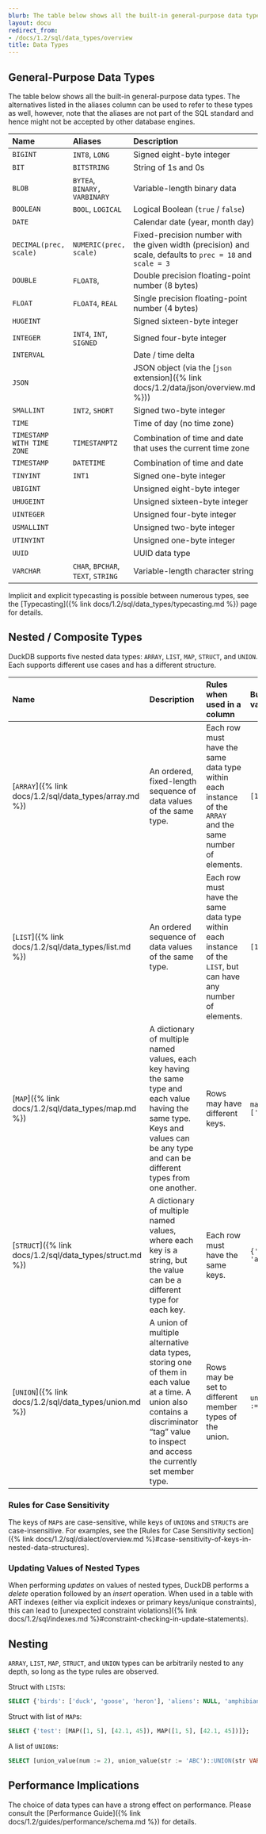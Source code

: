 ```yaml
---
blurb: The table below shows all the built-in general-purpose data types.
layout: docu
redirect_from:
- /docs/1.2/sql/data_types/overview
title: Data Types
---
```


## General-Purpose Data Types

The table below shows all the built-in general-purpose data types. The alternatives listed in the aliases column can be used to refer to these types as well, however, note that the aliases are not part of the SQL standard and hence might not be accepted by other database engines.

| Name                       | Aliases                            | Description                                                                                                |
| :------------------------- | :--------------------------------- | :--------------------------------------------------------------------------------------------------------- |
| `BIGINT`                   | `INT8`, `LONG`                     | Signed eight-byte integer                                                                                  |
| `BIT`                      | `BITSTRING`                        | String of 1s and 0s                                                                                        |
| `BLOB`                     | `BYTEA`, `BINARY,` `VARBINARY`     | Variable-length binary data                                                                                |
| `BOOLEAN`                  | `BOOL`, `LOGICAL`                  | Logical Boolean (`true` / `false`)                                                                         |
| `DATE`                     |                                    | Calendar date (year, month day)                                                                            |
| `DECIMAL(prec, scale)`     | `NUMERIC(prec, scale)`             | Fixed-precision number with the given width (precision) and scale, defaults to `prec = 18` and `scale = 3` |
| `DOUBLE`                   | `FLOAT8`,                          | Double precision floating-point number (8 bytes)                                                           |
| `FLOAT`                    | `FLOAT4`, `REAL`                   | Single precision floating-point number (4 bytes)                                                           |
| `HUGEINT`                  |                                    | Signed sixteen-byte integer                                                                                |
| `INTEGER`                  | `INT4`, `INT`, `SIGNED`            | Signed four-byte integer                                                                                   |
| `INTERVAL`                 |                                    | Date / time delta                                                                                          |
| `JSON`                     |                                    | JSON object (via the [`json` extension]({% link docs/1.2/data/json/overview.md %}))                            |
| `SMALLINT`                 | `INT2`, `SHORT`                    | Signed two-byte integer                                                                                    |
| `TIME`                     |                                    | Time of day (no time zone)                                                                                 |
| `TIMESTAMP WITH TIME ZONE` | `TIMESTAMPTZ`                      | Combination of time and date that uses the current time zone                                               |
| `TIMESTAMP`                | `DATETIME`                         | Combination of time and date                                                                               |
| `TINYINT`                  | `INT1`                             | Signed one-byte integer                                                                                    |
| `UBIGINT`                  |                                    | Unsigned eight-byte integer                                                                                |
| `UHUGEINT`                 |                                    | Unsigned sixteen-byte integer                                                                              |
| `UINTEGER`                 |                                    | Unsigned four-byte integer                                                                                 |
| `USMALLINT`                |                                    | Unsigned two-byte integer                                                                                  |
| `UTINYINT`                 |                                    | Unsigned one-byte integer                                                                                  |
| `UUID`                     |                                    | UUID data type                                                                                             |
| `VARCHAR`                  | `CHAR`, `BPCHAR`, `TEXT`, `STRING` | Variable-length character string                                                                           |

Implicit and explicit typecasting is possible between numerous types, see the [Typecasting]({% link docs/1.2/sql/data_types/typecasting.md %}) page for details.

## Nested / Composite Types

DuckDB supports five nested data types: `ARRAY`, `LIST`, `MAP`, `STRUCT`, and `UNION`. Each supports different use cases and has a different structure.

| Name | Description | Rules when used in a column | Build from values | Define in DDL/CREATE |
|:-|:---|:---|:--|:--|
| [`ARRAY`]({% link docs/1.2/sql/data_types/array.md %}) | An ordered, fixed-length sequence of data values of the same type. | Each row must have the same data type within each instance of the `ARRAY` and the same number of elements. | `[1, 2, 3]` | `INTEGER[3]` |
| [`LIST`]({% link docs/1.2/sql/data_types/list.md %}) | An ordered sequence of data values of the same type. | Each row must have the same data type within each instance of the `LIST`, but can have any number of elements. | `[1, 2, 3]` | `INTEGER[]` |
| [`MAP`]({% link docs/1.2/sql/data_types/map.md %}) | A dictionary of multiple named values, each key having the same type and each value having the same type. Keys and values can be any type and can be different types from one another. | Rows may have different keys. | `map([1, 2], ['a', 'b'])` | `MAP(INTEGER, VARCHAR)` |
| [`STRUCT`]({% link docs/1.2/sql/data_types/struct.md %}) | A dictionary of multiple named values, where each key is a string, but the value can be a different type for each key. | Each row must have the same keys. | `{'i': 42, 'j': 'a'}` | `STRUCT(i INTEGER, j VARCHAR)` |
| [`UNION`]({% link docs/1.2/sql/data_types/union.md %}) | A union of multiple alternative data types, storing one of them in each value at a time. A union also contains a discriminator “tag” value to inspect and access the currently set member type. | Rows may be set to different member types of the union. | `union_value(num := 2)` | `UNION(num INTEGER, text VARCHAR)` |

### Rules for Case Sensitivity

The keys of `MAP`s are case-sensitive, while keys of `UNION`s and `STRUCT`s are case-insensitive.
For examples, see the [Rules for Case Sensitivity section]({% link docs/1.2/sql/dialect/overview.md %}#case-sensitivity-of-keys-in-nested-data-structures).

### Updating Values of Nested Types

When performing _updates_ on values of nested types, DuckDB performs a _delete_ operation followed by an _insert_ operation.
When used in a table with ART indexes (either via explicit indexes or primary keys/unique constraints), this can lead to [unexpected constraint violations]({% link docs/1.2/sql/indexes.md %}#constraint-checking-in-update-statements).

## Nesting

`ARRAY`, `LIST`, `MAP`, `STRUCT`, and `UNION` types can be arbitrarily nested to any depth, so long as the type rules are observed.

Struct with `LIST`s:

```sql
SELECT {'birds': ['duck', 'goose', 'heron'], 'aliens': NULL, 'amphibians': ['frog', 'toad']};
```

Struct with list of `MAP`s:

```sql
SELECT {'test': [MAP([1, 5], [42.1, 45]), MAP([1, 5], [42.1, 45])]};
```

A list of `UNION`s:

```sql
SELECT [union_value(num := 2), union_value(str := 'ABC')::UNION(str VARCHAR, num INTEGER)];
```

## Performance Implications

The choice of data types can have a strong effect on performance. Please consult the [Performance Guide]({% link docs/1.2/guides/performance/schema.md %}) for details.
